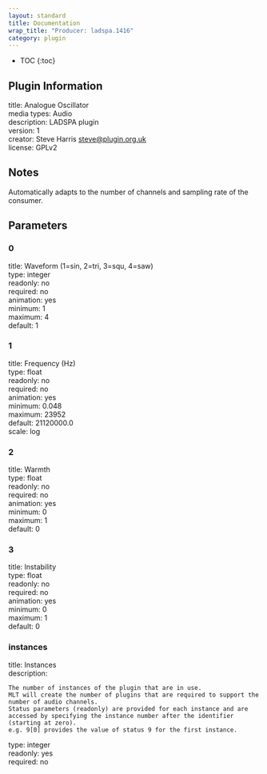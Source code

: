 ```yaml
---
layout: standard
title: Documentation
wrap_title: "Producer: ladspa.1416"
category: plugin
---
```

* TOC
{:toc}

## Plugin Information

title: Analogue Oscillator  
media types:
Audio  
description: LADSPA plugin  
version: 1  
creator: Steve Harris <steve@plugin.org.uk>  
license: GPLv2  

## Notes

Automatically adapts to the number of channels and sampling rate of the consumer.

## Parameters

### 0

title: Waveform (1=sin, 2=tri, 3=squ, 4=saw)    
type: integer  
readonly: no  
required: no  
animation: yes  
minimum: 1  
maximum: 4  
default: 1  

### 1

title: Frequency (Hz)    
type: float  
readonly: no  
required: no  
animation: yes  
minimum: 0.048  
maximum: 23952  
default: 21120000.0  
scale: log  

### 2

title: Warmth    
type: float  
readonly: no  
required: no  
animation: yes  
minimum: 0  
maximum: 1  
default: 0  

### 3

title: Instability    
type: float  
readonly: no  
required: no  
animation: yes  
minimum: 0  
maximum: 1  
default: 0  

### instances

title: Instances    
description:
```
The number of instances of the plugin that are in use.
MLT will create the number of plugins that are required to support the number of audio channels.
Status parameters (readonly) are provided for each instance and are accessed by specifying the instance number after the identifier (starting at zero).
e.g. 9[0] provides the value of status 9 for the first instance.
```
type: integer  
readonly: yes  
required: no  

